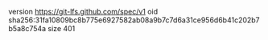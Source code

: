 version https://git-lfs.github.com/spec/v1
oid sha256:31fa10809bc8b775e6927582ab08a9b7c7d6a31ce956d6b41c202b7b5a8c754a
size 401
